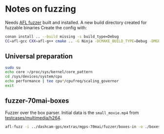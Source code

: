 # Notes on fuzzing

Needs [AFL fuzzer](https://github.com/google/AFL) built and installed.
A new build directory created for fuzzable binaries
Create the config with:

```sh
conan install .. --build missing -s build_type=Debug
CC=afl-gcc CXX=afl-g++ cmake .. -G Ninja -DCMAKE_BUILD_TYPE=Debug -DMGPS_BUILD_70MAI=ON -DMGPS_BUILD_FUZZ=ON
```

## Universal preparation

```sh
sudo su
echo core >/proc/sys/kernel/core_pattern
cd /sys/devices/system/cpu
echo performance | tee cpu*/cpufreq/scaling_governor
exit
```


## fuzzer-70mai-boxes

Fuzzer over the box parser. Initial data is the `small_movie.mp4` from [testcases/multimedia/h264](https://github.com/google/AFL/tree/master/testcases/multimedia/h264).

```sh
afl-fuzz -i ../dashcam-gps/extras/mgps-70mai/fuzzer/boxes-in -o ./boxes-out -- ./bin/fuzzer-70mai-boxes @@
```
